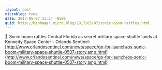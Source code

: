 ```yaml
---
layout: post
microblog: true
date: 2017-05-07 11:34 -0500
guid: http://benhager.micro.blog/2017/05/07/sonic-boom-rattles.html
---
```

🚀 Sonic boom rattles Central Florida as secret military space shuttle lands at Kennedy Space Center - Orlando Sentinel: [http://www.orlandosentinel.com/news/space/go-for-launch/os-sonic-boom-military-space-shuttle-0507-story,amp.html](http://www.orlandosentinel.com/news/space/go-for-launch/os-sonic-boom-military-space-shuttle-0507-story,amp.html)

